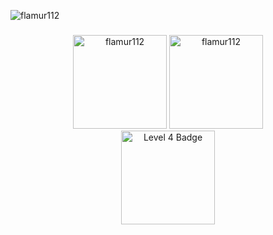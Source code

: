 <p align="left">
  <img src="https://komarev.com/ghpvc/?username=flamur112&label=Profile%20views&color=0e75b6&style=flat" alt="flamur112" />
</p>

###

<div align="center">
  <img src="https://github-readme-stats.vercel.app/api?username=flamur112&hide_title=false&hide_rank=false&show_icons=true&include_all_commits=true&count_private=true&disable_animations=false&theme=dark&locale=en&hide_border=false" height="150" alt="flamur112" />
  <img src="https://github-readme-stats.vercel.app/api/top-langs?username=Flamur112&locale=en&hide_title=false&layout=compact&card_width=320&langs_count=5&theme=dark&hide_border=false" height="150" alt="flamur112" />
</div>


<div align="center">
  <img src="https://assets.holopin.io/hf2024levels/level4-sloth-terminal-coffee-hoodie-witch-eclipse.webp" alt="Level 4 Badge" width="150" />
</div>
 
